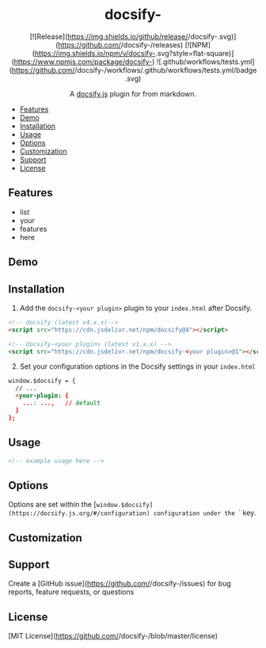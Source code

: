 <div align="center">

# docsify-<your plugin>

[![Release](https://img.shields.io/github/release/<your github username>/docsify-<your plugin>.svg)](https://github.com/<your github username>/docsify-<your plugin>/releases) [![NPM](https://img.shields.io/npm/v/docsify-<your plugin>.svg?style=flat-square)](https://www.npmjs.com/package/docsify-<your plugin>) ![.github/workflows/tests.yml](https://github.com/<your github username>/docsify-<your plugin>/workflows/.github/workflows/tests.yml/badge.svg)

A [docsify.js](https://docsify.js.org) plugin for <your plugins capabilities> from markdown.

</div>

- [Features](#features)
- [Demo](#demo)
- [Installation](#installation)
- [Usage](#usage)
- [Options](#options)
- [Customization](#customization)
- [Support](#support)
- [License](#license)

## Features

- list
- your
- features
- here

## Demo

## Installation

1. Add the `docsify-<your plugin>` plugin to your `index.html` after Docsify.

```html
<!-- docsify (latest v4.x.x)-->
<script src="https://cdn.jsdelivr.net/npm/docsify@4"></script>

<!-- docsify-<your plugin> (latest v1.x.x) -->
<script src="https://cdn.jsdelivr.net/npm/docsify-<your plugin>@1"></script>
```

2. Set your configuration options in the Docsify settings in your `index.html`

```html
window.$docsify = {
  // ...
  <your-plugin: {
    ...: ...,   // default
  }
};
```

## Usage

```markdown
<!-- example usage here -->
```

<!-- explain the usage -->

## Options

Options are set within the [`window.$docsify](https://docsify.js.org/#/configuration) configuration under the `<your plugin>` key.

## Customization

<!-- explain your plugins theme customisations here -->

## Support

Create a [GitHub issue](https://github.com/<your github username>/docsify-<your-plugin>/issues) for bug reports, feature requests, or questions

## License

[MIT License](https://github.com/<your github username>/docsify-<your-plugin>/blob/master/license)
